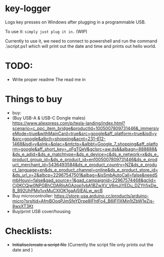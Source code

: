 # key-logger
Logs key presses on Windows after plugging in a programmable USB.

To use it: `simply just plug it in.` (WIP)

Currently to use it, we need to connect to powershell and run the command .\script.ps1 which will print out the date and time and prints out hello world.

# TODO:
- Write proper readme The read me in 

# Things to buy
- buy:
- (Buy USB-A & USB-C Dongle males) https://www.aliexpress.com/p/tesla-landing/index.html?scenario=c_ppc_item_bridge&productId=1005007809731446&_immersiveMode=true&withMainCard=true&src=google&aff_platform=true&isdl=y&src=google&albch=shopping&acnt=231-612-1468&isdl=y&slnk=&plac=&mtctp=&albbt=Google_7_shopping&aff_platform=google&aff_short_key=_oFgTQeV&gclsrc=aw.ds&&albagn=888888&&ds_e_adid=&ds_e_matchtype=&ds_e_device=c&ds_e_network=x&ds_e_product_group_id=&ds_e_product_id=en1005007809731446&ds_e_product_merchant_id=5436493584&ds_e_product_country=NZ&ds_e_product_language=en&ds_e_product_channel=online&ds_e_product_store_id=&ds_url_v=2&albcp=22967547501&albag=&isSmbAutoCall=false&needSmbHouyi=false&gad_source=1&gad_campaignid=22967574468&gclid=Cj0KCQjw0NPGBhCDARIsAGAzpp1vbA1BZwXV_V6mJiYEDu_DZYh1jxDe_B_B92UhPMo1vxMuCXIOK1gaAj5IEALw_wcB
- Buy microcontroller: https://store-usa.arduino.cc/products/arduino-micro?srsltid=AfmBOoqPJmSfeYDrpe8lFhtFo4_B6lFI1XMin1tZbW1eZis-8wxXT3Kt
- Buy/print USB cover/housing


# Checklists:
- ~~Initialise/create a script file~~ (Currently the script file only prints out the date and )